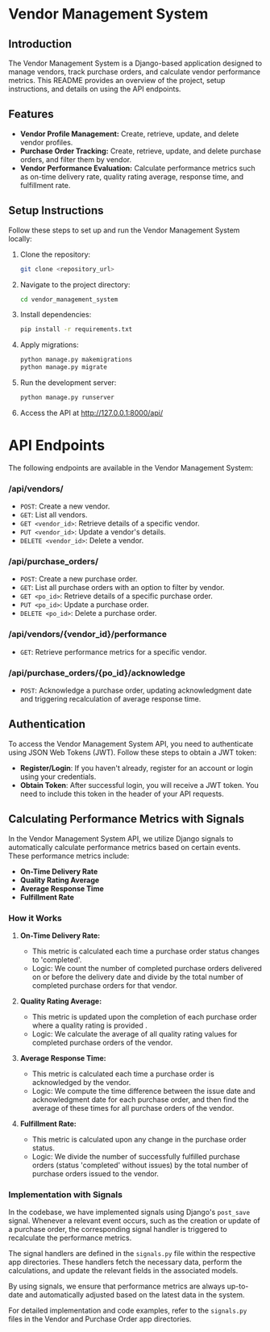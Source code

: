 # Vendor Management System

## Introduction
The Vendor Management System is a Django-based application designed to manage vendors, track purchase orders, and calculate vendor performance metrics. This README provides an overview of the project, setup instructions, and details on using the API endpoints.

## Features
- **Vendor Profile Management:** Create, retrieve, update, and delete vendor profiles.
- **Purchase Order Tracking:** Create, retrieve, update, and delete purchase orders, and filter them by vendor.
- **Vendor Performance Evaluation:** Calculate performance metrics such as on-time delivery rate, quality rating average, response time, and fulfillment rate.

## Setup Instructions
Follow these steps to set up and run the Vendor Management System locally:

1. Clone the repository:
    ```bash
    git clone <repository_url>

2. Navigate to the project directory:
    ```bash
    cd vendor_management_system

3. Install dependencies:
    ```bash
    pip install -r requirements.txt

4. Apply migrations:
    ```bash
    python manage.py makemigrations
    python manage.py migrate

5. Run the development server:
    ```bash
    python manage.py runserver

6. Access the API at http://127.0.0.1:8000/api/

# API Endpoints

The following endpoints are available in the Vendor Management System:

### /api/vendors/

- `POST`: Create a new vendor.
- `GET`: List all vendors.
- `GET <vendor_id>`: Retrieve details of a specific vendor.
- `PUT <vendor_id>`: Update a vendor's details.
- `DELETE <vendor_id>`: Delete a vendor.

### /api/purchase_orders/

- `POST`: Create a new purchase order.
- `GET`: List all purchase orders with an option to filter by vendor.
- `GET <po_id>`: Retrieve details of a specific purchase order.
- `PUT <po_id>`: Update a purchase order.
- `DELETE <po_id>`: Delete a purchase order.

### /api/vendors/{vendor_id}/performance

- `GET`: Retrieve performance metrics for a specific vendor.

### /api/purchase_orders/{po_id}/acknowledge

- `POST`: Acknowledge a purchase order, updating acknowledgment date and triggering recalculation of average response time.

## Authentication
To access the Vendor Management System API, you need to authenticate using JSON Web Tokens (JWT). Follow these steps to obtain a JWT token:

- **Register/Login**: If you haven't already, register for an account or login using your credentials.
- **Obtain Token**: After successful login, you will receive a JWT token. You need to include this token in the header of your API requests.

## Calculating Performance Metrics with Signals

In the Vendor Management System API, we utilize Django signals to automatically calculate performance metrics based on certain events. These performance metrics include:

- **On-Time Delivery Rate**
- **Quality Rating Average**
- **Average Response Time**
- **Fulfillment Rate**

### How it Works

1. **On-Time Delivery Rate:**
   - This metric is calculated each time a purchase order status changes to 'completed'.
   - Logic: We count the number of completed purchase orders delivered on or before the delivery date and divide by the total number of completed purchase orders for that vendor.

2. **Quality Rating Average:**
   - This metric is updated upon the completion of each purchase order where a quality rating is provided .
   - Logic: We calculate the average of all quality rating values for completed purchase orders of the vendor.

3. **Average Response Time:**
   - This metric is calculated each time a purchase order is acknowledged by the vendor.
   - Logic: We compute the time difference between the issue date and acknowledgment date for each purchase order, and then find the average of these times for all purchase orders of the vendor.

4. **Fulfillment Rate:**
   - This metric is calculated upon any change in the purchase order status.
   - Logic: We divide the number of successfully fulfilled purchase orders (status 'completed' without issues) by the total number of purchase orders issued to the vendor.

### Implementation with Signals

In the codebase, we have implemented signals using Django's `post_save` signal. Whenever a relevant event occurs, such as the creation or update of a purchase order, the corresponding signal handler is triggered to recalculate the performance metrics.

The signal handlers are defined in the `signals.py` file within the respective app directories. These handlers fetch the necessary data, perform the calculations, and update the relevant fields in the associated models.

By using signals, we ensure that performance metrics are always up-to-date and automatically adjusted based on the latest data in the system.

For detailed implementation and code examples, refer to the `signals.py` files in the Vendor and Purchase Order app directories.
